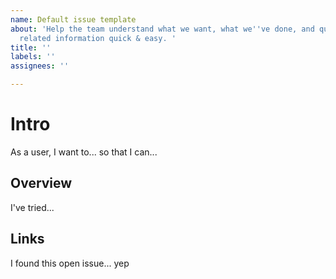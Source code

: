 ```yaml
---
name: Default issue template
about: 'Help the team understand what we want, what we''ve done, and quickly find
  related information quick & easy. '
title: ''
labels: ''
assignees: ''

---
```


# Intro 
As a user, 
I want to...
so that I can...

## Overview
I've tried...

## Links
I found this open issue...
yep
